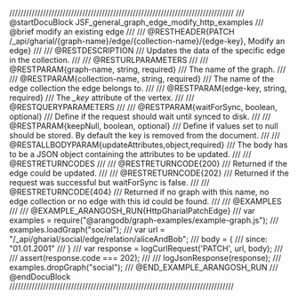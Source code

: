 ////////////////////////////////////////////////////////////////////////////////
/// @startDocuBlock JSF_general_graph_edge_modify_http_examples
/// @brief modify an existing edge
///
/// @RESTHEADER{PATCH /_api/gharial/{graph-name}/edge/{collection-name}/{edge-key}, Modify an edge}
/// 
/// @RESTDESCRIPTION
/// Updates the data of the specific edge in the collection.
/// 
/// @RESTURLPARAMETERS
/// 
/// @RESTPARAM{graph-name, string, required}
/// The name of the graph.
/// 
/// @RESTPARAM{collection-name, string, required}
/// The name of the edge collection the edge belongs to.
/// 
/// @RESTPARAM{edge-key, string, required}
/// The *_key* attribute of the vertex.
/// 
/// @RESTQUERYPARAMETERS
/// 
/// @RESTPARAM{waitForSync, boolean, optional}
/// Define if the request should wait until synced to disk.
/// 
/// @RESTPARAM{keepNull, boolean, optional}
/// Define if values set to null should be stored. By default the key is removed from the document.
/// 
/// @RESTALLBODYPARAM{updateAttributes,object,required}
/// The body has to be a JSON object containing the attributes to be updated.
/// 
/// @RESTRETURNCODES
/// 
/// @RESTRETURNCODE{200}
/// Returned if the edge could be updated.
/// 
/// @RESTRETURNCODE{202}
/// Returned if the request was successful but waitForSync is false.
/// 
/// @RESTRETURNCODE{404}
/// Returned if no graph with this name, no edge collection or no edge with this id could be found.
/// 
/// @EXAMPLES
/// 
/// @EXAMPLE_ARANGOSH_RUN{HttpGharialPatchEdge}
///   var examples = require("@arangodb/graph-examples/example-graph.js");
///   examples.loadGraph("social");
///   var url = "/_api/gharial/social/edge/relation/aliceAndBob";
///   body = {
///     since: "01.01.2001"
///   }
///   var response = logCurlRequest('PATCH', url, body);
///
///   assert(response.code === 202);
///
///   logJsonResponse(response);
///   examples.dropGraph("social");
/// @END_EXAMPLE_ARANGOSH_RUN
/// @endDocuBlock
////////////////////////////////////////////////////////////////////////////////